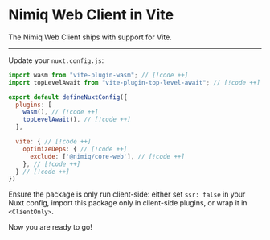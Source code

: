 # Nimiq Web Client in Vite

The Nimiq Web Client ships with support for Vite.

---

<!--@include: ./_installation-vite.md-->


Update your `nuxt.config.js`:

```javascript 
import wasm from "vite-plugin-wasm"; // [!code ++]
import topLevelAwait from "vite-plugin-top-level-await"; // [!code ++]

export default defineNuxtConfig({
  plugins: [
    wasm(), // [!code ++]
    topLevelAwait(), // [!code ++]
  ],

  vite: { // [!code ++]
    optimizeDeps: { // [!code ++]
      exclude: ['@nimiq/core-web'], // [!code ++]
    }, // [!code ++]
  } // [!code ++]
})
```

<Callout type="warning">

Ensure the package is only run client-side: either set `ssr: false` in your Nuxt config, import this package only in client-side plugins, or wrap it in `<ClientOnly>`.

</Callout>

Now you are ready to go!

<!--@include: ../_demo.md-->

<!--@include: ./_contribute.md-->
